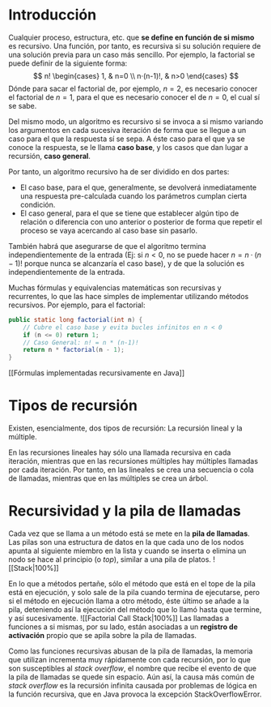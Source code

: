 
# Introducción
Cualquier proceso, estructura, etc. que **se define en función de si mismo** es recursivo.
Una función, por tanto, es recursiva si su solución requiere de una solución previa para un caso más sencillo.
Por ejemplo, la factorial se puede definir de la siguiente forma:
$$
n!
\begin{cases}
1, & n=0 \\
n·(n-1)!, & n>0
\end{cases}
$$
Dónde para sacar el factorial de, por ejemplo, $n=2$, es necesario conocer el factorial de $n=1$, para el que es necesario conocer el de $n=0$, el cual sí se sabe.

Del mismo modo, un algoritmo es recursivo si se invoca a si mismo variando los argumentos en cada sucesiva iteración de forma que se llegue a un caso para el que la respuesta sí se sepa. A éste caso para el que ya se conoce la respuesta, se le llama **caso base**, y los casos que dan lugar a recursión, **caso general**.

Por tanto, un algoritmo recursivo ha de ser dividido en dos partes:
- El caso base, para el que, generalmente, se devolverá inmediatamente una respuesta pre-calculada cuando los parámetros cumplan cierta condición.
- El caso general, para el que se tiene que establecer algún tipo de relación o diferencia con uno anterior o posterior de forma que repetir el proceso se vaya acercando al caso base sin pasarlo.

También habrá que asegurarse de que el algoritmo termina independientemente de la entrada (Ej: si $n<0$, no se puede hacer $n = n·(n-1)!$ porque nunca se alcanzaría el caso base), y de que la solución es independientemente de la entrada.

Muchas fórmulas y equivalencias matemáticas son recursivas y recurrentes, lo que las hace simples de implementar utilizando métodos recursivos. Por ejemplo, para el factorial:

```java
public static long factorial(int n) {
	// Cubre el caso base y evita bucles infinitos en n < 0
	if (n <= 0) return 1;
	// Caso General: n! = n * (n-1)!
	return n * factorial(n - 1);
}
```

[[Fórmulas implementadas recursivamente en Java]]

# Tipos de recursión

Existen, esencialmente, dos tipos de recursión: La recursión lineal y la múltiple.

En las recursiones lineales hay sólo una llamada recursiva en cada iteración, mientras que en las recursiones múltiples hay múltiples llamadas por cada iteración. Por tanto, en las lineales se crea una secuencia o cola de llamadas, mientras que en las múltiples se crea un árbol.

# Recursividad y la pila de llamadas

Cada vez que se llama a un método está se mete en la **pila de llamadas**. Las pilas son una estructura de datos en la que cada uno de los nodos apunta al siguiente miembro en la lista y cuando se inserta o elimina un nodo se hace al principio (o *top*), similar a una pila de platos.
![[Stack|100%]]

En lo que a métodos pertañe, sólo el método que está en el tope de la pila está en ejecución, y solo sale de la pila cuando termina de ejecutarse, pero si el método en ejecución llama a otro método, éste último se añade a la pila, deteniendo así la ejecución del método que lo llamó hasta que termine, y así sucesivamente.
![[Factorial Call Stack|100%]]
Las llamadas a funciones a si mismas, por su lado, están asociadas a un **registro de activación** propio que se apila sobre la pila de llamadas.

Como las funciones recursivas abusan de la pila de llamadas, la memoria que utilizan incrementa muy rápidamente con cada recursión, por lo que son susceptibles al *stack overflow*, el nombre que recibe el evento de que la pila de llamadas se quede sin espacio. Aún así, la causa más común de *stack overflow* es la recursión infinita causada por problemas de lógica en la función recursiva, que en Java provoca la excepción StackOverflowError.

